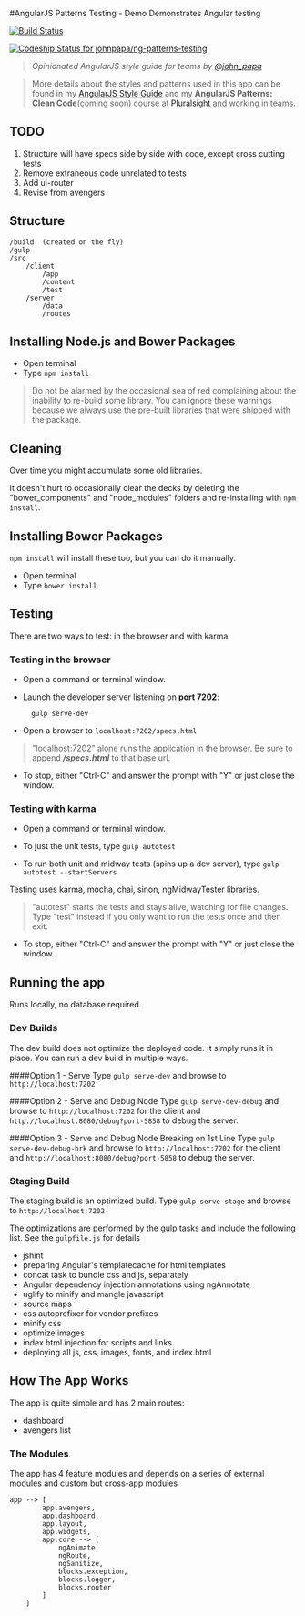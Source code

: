 #AngularJS Patterns Testing - Demo
Demonstrates Angular testing

[![Build Status](https://travis-ci.org/johnpapa/ng-demos.svg?branch=master)](https://travis-ci.org/johnpapa/ng-patterns-testing)

[ ![Codeship Status for johnpapa/ng-patterns-testing](https://codeship.io/projects/115a40f0-23cf-0132-4e4e-7e9ae55fd39f/status)](https://codeship.io/projects/36742)

>*Opinionated AngularJS style guide for teams by [@john_papa](//twitter.com/john_papa)*

>More details about the styles and patterns used in this app can be found in my [AngularJS Style Guide](https://github.com/johnpapa/angularjs-styleguide) and my **AngularJS Patterns: Clean Code**(coming soon) course at [Pluralsight](http://pluralsight.com/training/Authors/Details/john-papa) and working in teams. 


## TODO
1. Structure will have specs side by side with code, except cross cutting tests
2. Remove extraneous code unrelated to tests
3. Add ui-router
4. Revise from avengers

## Structure
	/build 	(created on the fly)
	/gulp	
	/src
		/client
			/app
			/content
			/test
		/server
			/data
			/routes
	

## Installing Node.js and Bower Packages
- Open terminal
- Type `npm install`

>Do not be alarmed by the occasional sea of red complaining about
the inability to re-build some library. You can ignore these warnings
because we always use the pre-built libraries that were shipped with
the package.

## Cleaning 
Over time you might accumulate some old libraries.

It doesn't hurt to occasionally clear the decks by deleting the
"bower\_components" and "node\_modules" folders and re-installing
with `npm install`.

## Installing Bower Packages
`npm install` will install these too, but you can do it manually.
- Open terminal
- Type `bower install`


## Testing
There are two ways to test: in the browser and with karma

### Testing in the browser

* Open a command or terminal window.

* Launch the developer server listening on **port 7202**:

		gulp serve-dev

* Open a browser to `localhost:7202/specs.html`

> "localhost:7202" alone runs the application in the browser. 
Be sure to append ***/specs.html*** to that base url.

* To stop, either "Ctrl-C" and answer the prompt with "Y" or just close the window.

### Testing with karma
* Open a command or terminal window.

* To just the unit tests, type `gulp autotest` 

* To run both unit and midway tests (spins up a dev server), type `gulp autotest --startServers`

Testing uses karma, mocha, chai, sinon, ngMidwayTester libraries.

>"autotest" starts the tests and stays alive, watching for file changes. Type "test" instead if you only want to run the tests once and then exit.

* To stop, either "Ctrl-C" and answer the prompt with "Y" or just close the window.

## Running the app
Runs locally, no database required.

### Dev Builds
The dev build does not optimize the deployed code. It simply runs it in place. You can run a dev build in multiple ways.

####Option 1 - Serve
Type `gulp serve-dev` and browse to `http://localhost:7202`

####Option 2 - Serve and Debug Node
Type `gulp serve-dev-debug` and browse to `http://localhost:7202` for the client and `http://localhost:8080/debug?port-5858` to debug the server.

####Option 3 - Serve and Debug Node Breaking on 1st Line
Type `gulp serve-dev-debug-brk` and browse to `http://localhost:7202` for the client and `http://localhost:8080/debug?port-5858` to debug the server.

### Staging Build
The staging build is an optimized build. Type `gulp serve-stage` and browse to `http://localhost:7202`

The optimizations are performed by the gulp tasks and include the following list. See the `gulpfile.js` for details

- jshint
- preparing Angular's templatecache for html templates
- concat task to bundle css and js, separately
- Angular dependency injection annotations using ngAnnotate
- uglify to minify and mangle javascript
- source maps
- css autoprefixer for vendor prefixes
- minify css
- optimize images
- index.html injection for scripts and links
- deploying all js, css, images, fonts, and index.html

## How The App Works
The app is quite simple and has 2 main routes:
- dashboard
- avengers list

### The Modules
The app has 4 feature modules and depends on a series of external modules and custom but cross-app modules

	app --> [
	        app.avengers,
	        app.dashboard,
	        app.layout,
	        app.widgets,
			app.core --> [
				ngAnimate,
				ngRoute,
				ngSanitize,
				blocks.exception,
				blocks.logger,
				blocks.router
			]
	    ]


